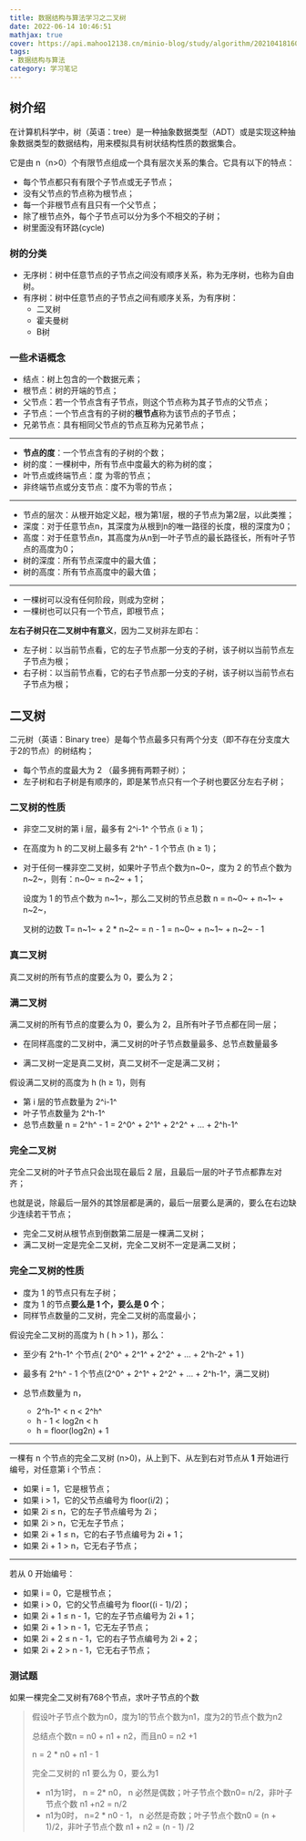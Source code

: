 ```yaml
---
title: 数据结构与算法学习之二叉树
date: 2022-06-14 10:46:51
mathjax: true
cover: https://api.mahoo12138.cn/minio-blog/study/algorithm/20210418160102.png
tags: 
- 数据结构与算法
category: 学习笔记
---
```


## 树介绍

在计算机科学中，树（英语：tree）是一种抽象数据类型（ADT）或是实现这种抽象数据类型的数据结构，用来模拟具有树状结构性质的数据集合。

它是由 n（n>0）个有限节点组成一个具有层次关系的集合。它具有以下的特点：

- 每个节点都只有有限个子节点或无子节点；
- 没有父节点的节点称为根节点；
- 每一个非根节点有且只有一个父节点；
- 除了根节点外，每个子节点可以分为多个不相交的子树；
- 树里面没有环路(cycle)

### 树的分类

+ 无序树：树中任意节点的子节点之间没有顺序关系，称为无序树，也称为自由树。
+ 有序树：树中任意节点的子节点之间有顺序关系，为有序树：
  + 二叉树
  + 霍夫曼树
  + B树

### 一些术语概念

+ 结点：树上包含的一个数据元素；
+ 根节点：树的开端的节点；
+ 父节点：若一个节点含有子节点，则这个节点称为其子节点的父节点；
+ 子节点：一个节点含有的子树的**根节点**称为该节点的子节点；
+ 兄弟节点：具有相同父节点的节点互称为兄弟节点；

---

+ **节点的度**：一个节点含有的子树的个数；
+ 树的度：一棵树中，所有节点中度最大的称为树的度；
+ 叶节点或终端节点：度  为零的节点；
+ 非终端节点或分支节点：度不为零的节点；

---

+ 节点的层次：从根开始定义起，根为第1层，根的子节点为第2层，以此类推；
+ 深度：对于任意节点n，其深度为从根到n的唯一路径的长度，根的深度为0；
+ 高度：对于任意节点n，其高度为从n到一叶子节点的最长路径长，所有叶子节点的高度为0；
+ 树的深度：所有节点深度中的最大值；
+ 树的高度：所有节点高度中的最大值；

---

+ 一棵树可以没有任何阶段，则成为空树；
+ 一棵树也可以只有一个节点，即根节点；

**左右子树只在二叉树中有意义**，因为二叉树非左即右：

+ 左子树：以当前节点看，它的左子节点那一分支的子树，该子树以当前节点左子节点为根；
+ 右子树：以当前节点看，它的右子节点那一分支的子树，该子树以当前节点右子节点为根；

## 二叉树

二元树（英语：Binary tree）是每个节点最多只有两个分支（即不存在分支度大于2的节点）的树结构；

+ 每个节点的度最大为 2 （最多拥有两颗子树）；
+ 左子树和右子树是有顺序的，即是某节点只有一个子树也要区分左右子树；

### 二叉树的性质

+ 非空二叉树的第 i 层，最多有 2^i-1^ 个节点 (i ≥ 1)；

+ 在高度为 h 的二叉树上最多有 2^h^ - 1 个节点 (h ≥ 1)；

+ 对于任何一棵非空二叉树，如果叶子节点个数为n~0~，度为 2 的节点个数为n~2~，则有：n~0~ = n~2~  + 1；

  设度为 1 的节点个数为 n~1~，那么二叉树的节点总数 n = n~0~ + n~1~ + n~2~，

  叉树的边数 T= n~1~ + 2 * n~2~ = n - 1 = n~0~ + n~1~ + n~2~ - 1

### 真二叉树

真二叉树的所有节点的度要么为 0，要么为 2；

### 满二叉树

满二叉树的所有节点的度要么为 0，要么为 2，且所有叶子节点都在同一层；

+ 在同样高度的二叉树中，满二叉树的叶子节点数量最多、总节点数量最多

+ 满二叉树一定是真二叉树，真二叉树不一定是满二叉树；

假设满二叉树的高度为 h (h ≥ 1)，则有

+ 第 i 层的节点数量为 2^i-1^ 
+ 叶子节点数量为 2^h-1^
+ 总节点数量 n = 2^h^ - 1 = 2^0^ + 2^1^ + 2^2^ + ... + 2^h-1^

### 完全二叉树

完全二叉树的叶子节点只会出现在最后 2 层，且最后一层的叶子节点都靠左对齐；

也就是说，除最后一层外的其馀层都是满的，最后一层要么是满的，要么在右边缺少连续若干节点；

+ 完全二叉树从根节点到倒数第二层是一棵满二叉树；
+ 满二叉树一定是完全二叉树，完全二叉树不一定是满二叉树；

### 完全二叉树的性质

+ 度为 1 的节点只有左子树；
+ 度为 1 的节点**要么是 1 个，要么是 0 个**；
+ 同样节点数量的二叉树，完全二叉树的高度最小；

假设完全二叉树的高度为 h ( h > 1 )，那么：

+ 至少有 2^h-1^ 个节点( 2^0^ + 2^1^ + 2^2^ + … + 2^h-2^ + 1 )

+ 最多有 2^h^ - 1 个节点(2^0^ + 2^1^ + 2^2^ + … + 2^h-1^，满二叉树)
+ 总节点数量为 n，
  + 2^h-1^  < n < 2^h^
  + h - 1 < log2n < h
  + h = floor(log2n) + 1

---

一棵有 n 个节点的完全二叉树 (n>0)，从上到下、从左到右对节点从 **1** 开始进行编号，对任意第 i 个节点：

+ 如果 i = 1，它是根节点；
+ 如果 i > 1，它的父节点编号为 floor(i/2)；
+ 如果 2i ≤ n，它的左子节点编号为 2i；
+ 如果 2i > n，它无左子节点；
+ 如果 2i + 1 ≤ n，它的右子节点编号为 2i + 1；
+ 如果 2i + 1 > n，它无右子节点；

---

若从 0 开始编号：

+ 如果 i = 0，它是根节点；
+ 如果 i > 0，它的父节点编号为 floor((i - 1)/2)；
+ 如果 2i + 1 ≤ n - 1，它的左子节点编号为 2i + 1；
+ 如果 2i + 1  > n - 1，它无左子节点；
+ 如果 2i + 2 ≤ n - 1，它的右子节点编号为 2i + 2；
+ 如果 2i + 2 > n - 1，它无右子节点；

### 测试题

如果一棵完全二叉树有768个节点，求叶子节点的个数

> 假设叶子节点个数为n0，度为1的节点个数为n1，度为2的节点个数为n2
>
> 总结点个数n = n0 + n1 + n2，而且n0 = n2 +1
>
> n = 2 * n0 + n1 - 1
>
> 完全二叉树的 n1 要么为 0，要么为1
>
> + n1为1时， n = 2* n0， n 必然是偶数；叶子节点个数n0= n/2，非叶子节点个数 n1 +n2 = n/2
> + n1为0时， n=2 * n0 - 1， n 必然是奇数；叶子节点个数n0 = (n + 1)/2，非叶子节点个数 n1 + n2 = (n - 1) /2
